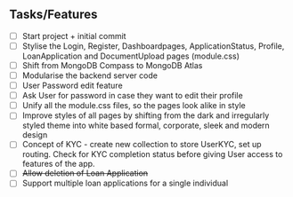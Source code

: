 ## Tasks/Features

- [ ] Start project + initial commit
- [ ] Stylise the Login, Register, Dashboardpages, ApplicationStatus, Profile, LoanApplication and DocumentUpload pages (module.css)
- [ ] Shift from MongoDB Compass to MongoDB Atlas
- [ ] Modularise the backend server code
- [ ] User Password edit feature
- [ ] Ask User for password in case they want to edit their profile
- [ ] Unify all the module.css files, so the pages look alike in style
- [ ] Improve styles of all pages by shifting from the dark and irregularly styled theme into white based formal, corporate, sleek and modern design
- [ ] Concept of KYC - create new collection to store UserKYC, set up routing. Check for KYC completion status before giving User access to features of the app.
- [ ] ~~Allow deletion of Loan Application~~
- [ ] Support multiple loan applications for a single individual